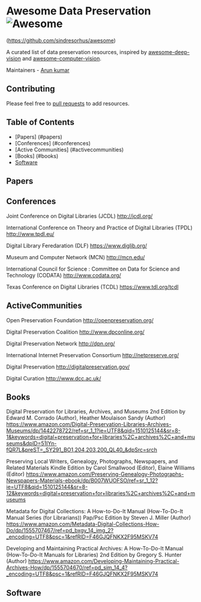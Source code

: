 # Awesome Data Preservation ![Awesome](https://cdn.rawgit.com/sindresorhus/awesome/d7305f38d29fed78fa85652e3a63e154dd8e8829/media/badge.svg)
(https://github.com/sindresorhus/awesome)

A curated list of data preservation resources, inspired by [awesome-deep-vision](https://github.com/kjw0612/awesome-deep-vision) and [awesome-computer-vision](https://github.com/jbhuang0604/awesome-computer-vision).

Maintainers - [Arun kumar](https://github.com/arunk2)

## Contributing
Please feel free to [pull requests](https://github.com/arunk2/awesome-data-preservation/pulls) to add resources.


## Table of Contents
- [Papers] (#papers)
- [Conferences] (#conferences)
- [Active Communities] (#activecommunities)
- [Books] (#books)
- [Software](#software)


## Papers


## Conferences
Joint Conference on Digital Libraries (JCDL)
http://jcdl.org/

International Conference on Theory and Practice of Digital Libraries (TPDL)
http://www.tpdl.eu/

Digital Library Feredaration (DLF)
https://www.diglib.org/

Museum and Computer Network (MCN)
http://mcn.edu/

International Council for Science : Committee on Data for Science and Technology (CODATA)
http://www.codata.org/

Texas Conference on Digital Libraries (TCDL)
https://www.tdl.org/tcdl


## ActiveCommunities
Open Preservation Foundation
http://openpreservation.org/

Digital Preservation Coalition
http://www.dpconline.org/

Digital Preservation Network
http://dpn.org/

International Internet Preservation Consortium
http://netpreserve.org/

Digital Preservation
http://digitalpreservation.gov/

Digital Curation
http://www.dcc.ac.uk/


## Books
Digital Preservation for Libraries, Archives, and Museums 2nd Edition
by Edward M. Corrado  (Author),‎ Heather Moulaison Sandy (Author)
https://www.amazon.com/Digital-Preservation-Libraries-Archives-Museums/dp/1442278722/ref=sr_1_1?ie=UTF8&qid=1510125144&sr=8-1&keywords=digital+preservation+for+libraries%2C+archives%2C+and+museums&dpID=51IYn-fQR7L&preST=_SY291_BO1,204,203,200_QL40_&dpSrc=srch

Preserving Local Writers, Genealogy, Photographs, Newspapers, and Related Materials Kindle Edition
by Carol Smallwood  (Editor),‎ Elaine Williams (Editor)
https://www.amazon.com/Preserving-Genealogy-Photographs-Newspapers-Materials-ebook/dp/B007WUOFSO/ref=sr_1_12?ie=UTF8&qid=1510125144&sr=8-12&keywords=digital+preservation+for+libraries%2C+archives%2C+and+museums

Metadata for Digital Collections: A How-to-Do-It Manual (How-To-Do-It Manual Series (for Librarians)) Pap/Psc Edition
by Steven J. Miller  (Author)
https://www.amazon.com/Metadata-Digital-Collections-How-Do/dp/1555707467/ref=pd_bxgy_14_img_2?_encoding=UTF8&psc=1&refRID=F46GJQFNKX2F95MSKV74

Developing and Maintaining Practical Archives: A How-To-Do-It Manual (How-To-Do-It Manuals for Libraries) 2nd Edition
by Gregory S. Hunter  (Author)
https://www.amazon.com/Developing-Maintaining-Practical-Archives-How/dp/1555704670/ref=pd_sim_14_4?_encoding=UTF8&psc=1&refRID=F46GJQFNKX2F95MSKV74


## Software
